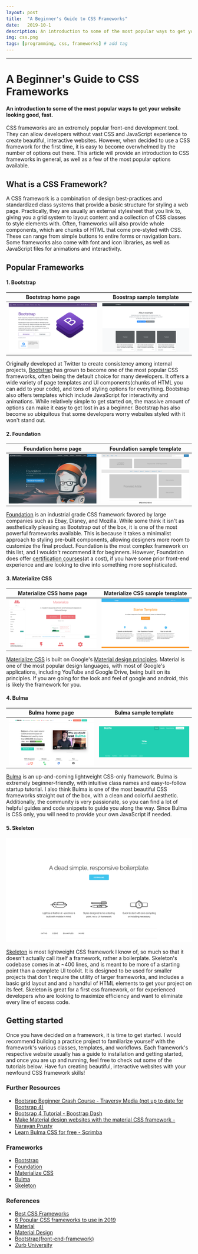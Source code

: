 ```yaml
---
layout: post
title:  "A Beginner's Guide to CSS Frameworks"
date:   2019-10-1
description: An introduction to some of the most popular ways to get your website looking good, fast.
img: css.png
tags: [programming, css, frameworks] # add tag
---
```

---

# A Beginner's Guide to CSS Frameworks

#### An introduction to some of the most popular ways to get your website looking good, fast.

CSS frameworks are an extremely popular front-end development tool. They can allow developers without vast CSS and JavaScript experience to create beautiful, interactive websites. However, when decided to use a CSS framework for the first time, it is easy to become overwhelmed by the number of options out there. This article will provide an introduction to CSS frameworks in general, as well as a few of the most popular options available.

## What is a CSS Framework?

A CSS framework is a combination of design best-practices and standardized class systems that provide a basic structure for styling a web page. Practically, they are usually an external stylesheet that you link to, giving you a grid system to layout content and a collection of CSS classes to style elements with. Often, frameworks will also provide whole components, which are chunks of HTML that come pre-styled with CSS. These can range from simple buttons to entire forms or navigation bars. Some frameworks also come with font and icon libraries, as well as JavaScript files for animations and interactivity.

## Popular Frameworks

#### 1. Bootstrap

Bootstrap home page      |  Boostrap sample template
---------------------------|---------------------------
![screenshot of Bootstrap home page](/assets/img/bootstrap.png)   |![screenshot of Bootstrap template](/assets/img/bootstrap-template.png)


Originally developed at Twitter to create consistency among internal projects, [Bootstrap](https://getbootstrap.com/) has grown to become one of the most popular CSS frameworks, often being the default choice for many developers. It offers a wide variety of page templates and UI components(chunks of HTML you can add to your code), and tons of styling options for everything. Bootstrap also offers templates which include JavaScript for interactivity and animations. While relatively simple to get started on, the massive amount of options can make it easy to get lost in as a beginner. Bootstrap has also become so ubiquitous that some developers worry websites styled with it won't stand out.

#### 2. Foundation

Foundation home page      |  Foundation sample template
---------------------------|---------------------------
![screenshot of Foundation home page](/assets/img/foundation.png) |![screenshot of Foundation template](/assets/img/foundation-template.png)

[Foundation](https://foundation.zurb.com/) is an industrial grade CSS framework favored by large companies such as Ebay, Disney, and Mozilla. While some think it isn't as aesthetically pleasing as Bootstrap out of the box, it is one of the most powerful frameworks available. This is because it takes a minimalist approach to styling pre-built components, allowing designers more room to customize the final product. Foundation is the most complex framework on this list, and I wouldn't recommend it for beginners. However, Foundation does offer [certification courses](https://courses.zurb.com/)(at a cost), if you have some prior front-end experience and are looking to dive into something more sophisticated.

#### 3. Materialize CSS

Materialize CSS home page      |  Materialize CSS sample template
---------------------------|---------------------------
![screenshot of Materialize home page](/assets/img/materialize.png)|![screenshot of Materialize CSS template](/assets/img/material-template.png)

[Materialize CSS](https://materializecss.com/) is built on Google's [Material design principles](https://material.io/design/). Material is one of the most popular design languages, with most of Google's applications, including YouTube and Google Drive, being built on its principles. If you are going for the look and feel of google and android, this is likely the framework for you.

#### 4. Bulma

Bulma home page      |  Bulma sample template
---------------------------|---------------------------
![screenshot of Bulma home page](/assets/img/bulma.png) |![screenshot of Bulma template](/assets/img/bulma-template.png)

[Bulma](bulma.io) is an up-and-coming lightweight CSS-only framework. Bulma is extremely beginner-friendly, with intuitive class names and easy-to-follow startup tutorial. I also think Bulma is one of the most beautiful CSS frameworks straight out of the box, with a clean and colorful aesthetic. Additionally, the community is very passionate, so you can find a lot of helpful guides and code snippets to guide you along the way. Since Bulma is CSS only, you will need to provide your own JavaScript if needed.

#### 5. Skeleton

![screenshot of Skeleton home page](/assets/img/skeleton.png)

[Skeleton](http://getskeleton.com/) is most lightweight CSS framework I know of, so much so that it doesn't actually call itself a framework, rather a boilerplate. Skeleton's codebase comes in at ~400 lines, and is meant to be more of a starting point than a complete UI toolkit. It is designed to be used for smaller projects that don't require the utility of larger frameworks, and includes a basic grid layout and and a handful of HTML elements to get your project on its feet. Skeleton is great for a first css framework, or for experienced developers who are looking to maximize efficiency and want to eliminate every line of excess code.

## Getting started

Once you have decided on a framework, it is time to get started. I would recommend building a practice project to familiarize yourself with the framework's various classes, templates, and workflows. Each framework's respective website usually has a guide to installation and getting started, and once you are up and running, feel free to check out some of the tutorials below. Have fun creating beautiful, interactive websites with your newfound CSS framework skills!

### Further Resources
- [Bootsrap Beginner Crash Course - Traversy Media (not up to date for Bootsrap 4)](https://www.youtube.com/watch?v=5GcQtLDGXy8)
- [Bootsrap 4 Tutorial - Boostrap Dash](https://www.bootstrapdash.com/bootstrap-4-tutorial/introduction/)
- [Make Material design websites with the material CSS framework - Narayan Prusty](https://scotch.io/tutorials/make-material-design-websites-with-the-materialize-css-framework)
- [Learn Bulma CSS for free - Scrimba](https://scrimba.com/g/gbulma)


### Frameworks
- [Bootstrap](https://getbootstrap.com/)
- [Foundation](https://foundation.zurb.com/)
- [Materialize CSS](https://materializecss.com/)
- [Bulma](bulma.io)
- [Skeleton](http://getskeleton.com/)

### References
- [Best CSS Frameworks](https://geekflare.com/best-css-frameworks/)
- [6 Popular CSS frameworks to use in 2019](https://scotch.io/bar-talk/6-popular-css-frameworks-to-use-in-2019#toc-tailwind-css)
- [Material](https://material.io/design/)
- [Material Design](https://en.wikipedia.org/wiki/Material_Design)
- [Bootstrap(front-end-framework)](https://en.wikipedia.org/wiki/Bootstrap_(front-end_framework))
- [Zurb University](https://courses.zurb.com/)
